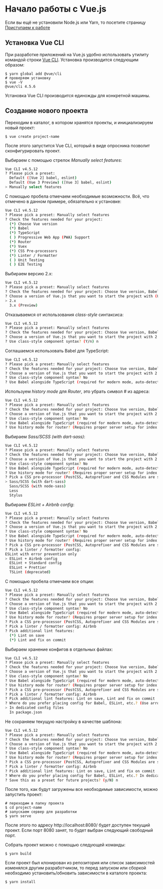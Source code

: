 # Начало работы с Vue.js

Если вы ещё не установили Node.js или Yarn, то посетите страницу [Приступаем к работе](getting-started.md)

## Установка Vue CLI

При разработке приложений на Vue.js удобно использовать утилиту командой строки [Vue CLI](https://cli.vuejs.org/ru/).
Установка производится следующим образом:
```shell
$ yarn global add @vue/cli
# проверяем установку
$ vue -V
@vue/cli 4.5.6
```
Установка Vue CLI производится единожды для конкретной машины.

## Создание нового проекта

Переходим в каталог, в котором хранятся проекты, и инициализируем новый проект:
```shell
$ vue create project-name
```
После этого запустится Vue CLI, который в виде опросника позволит сконфигурировать проект.

Выбираем с помощью стрелок *Manually select features*:
```sh
Vue CLI v4.5.12
? Please pick a preset:
  Default ([Vue 2] babel, eslint)
  Default (Vue 3 Preview) ([Vue 3] babel, eslint)
> Manually select features
```
С помощью пробела отмечаем необходимые возможности. Всё, что отмечено в данном примере, обязательно к установке:
```sh
Vue CLI v4.5.12
? Please pick a preset: Manually select features
? Check the features needed for your project:
  (*) Choose Vue version
  (*) Babel
  (*) TypeScript
  ( ) Progressive Web App (PWA) Support
  (*) Router
  (*) Vuex
  (*) CSS Pre-processors
  (*) Linter / Formatter
  ( ) Unit Testing
  ( ) E2E Testing
```
Выбираем версию 2.x:
```sh
Vue CLI v4.5.12
? Please pick a preset: Manually select features
? Check the features needed for your project: Choose Vue version, Babel, TS, Router, Vuex, CSS Pre-processors, Linter
? Choose a version of Vue.js that you want to start the project with (Use arrow keys)
> 2.x
  3.x (Preview)
```
Отказываемся от использования *class-style* синтаксиса:
```sh
Vue CLI v4.5.12
? Please pick a preset: Manually select features
? Check the features needed for your project: Choose Vue version, Babel, TS, Router, Vuex, CSS Pre-processors, Linter
? Choose a version of Vue.js that you want to start the project with 2.x
? Use class-style component syntax? (Y/n) n
```
Cоглашаемся использовать Babel для TypeScript:
```sh
Vue CLI v4.5.12
? Please pick a preset: Manually select features
? Check the features needed for your project: Choose Vue version, Babel, TS, Router, Vuex, CSS Pre-processors, Linter
? Choose a version of Vue.js that you want to start the project with 2.x
? Use class-style component syntax? No
? Use Babel alongside TypeScript (required for modern mode, auto-detected polyfills, transpiling JSX)? (Y/n) y
```
Используем *history mode* для *Router*, это убрать символ # из адреса:
```sh
Vue CLI v4.5.12
? Please pick a preset: Manually select features
? Check the features needed for your project: Choose Vue version, Babel, TS, Router, Vuex, CSS Pre-processors, Linter
? Choose a version of Vue.js that you want to start the project with 2.x
? Use class-style component syntax? No
? Use Babel alongside TypeScript (required for modern mode, auto-detected polyfills, transpiling JSX)? Yes
? Use history mode for router? (Requires proper server setup for index fallback in production) (Y/n) y
```
Выбираем *Sass/SCSS (with dart-sass)*:
```sh
Vue CLI v4.5.12
? Please pick a preset: Manually select features
? Check the features needed for your project: Choose Vue version, Babel, TS, Router, Vuex, CSS Pre-processors, Linter
? Choose a version of Vue.js that you want to start the project with 2.x
? Use class-style component syntax? No
? Use Babel alongside TypeScript (required for modern mode, auto-detected polyfills, transpiling JSX)? Yes
? Use history mode for router? (Requires proper server setup for index fallback in production) Yes
? Pick a CSS pre-processor (PostCSS, Autoprefixer and CSS Modules are supported by default): (Use arrow keys)
> Sass/SCSS (with dart-sass)
  Sass/SCSS (with node-sass)
  Less
  Stylus
```
Выбираем *ESLint + Airbnb config*:
```sh
Vue CLI v4.5.12
? Please pick a preset: Manually select features
? Check the features needed for your project: Choose Vue version, Babel, TS, Router, Vuex, CSS Pre-processors, Linter
? Choose a version of Vue.js that you want to start the project with 2.x
? Use class-style component syntax? No
? Use Babel alongside TypeScript (required for modern mode, auto-detected polyfills, transpiling JSX)? Yes
? Use history mode for router? (Requires proper server setup for index fallback in production) Yes
? Pick a CSS pre-processor (PostCSS, Autoprefixer and CSS Modules are supported by default): Sass/SCSS (with dart-sass)
? Pick a linter / formatter config:
ESLint with error prevention only
> ESLint + Airbnb config
  ESLint + Standard config
  ESLint + Prettier
  TSLint (deprecated)
```
С помощью пробела отмечаем все опции:
```sh
Vue CLI v4.5.12
? Please pick a preset: Manually select features
? Check the features needed for your project: Choose Vue version, Babel, TS, Router, Vuex, CSS Pre-processors, Linter
? Choose a version of Vue.js that you want to start the project with 2.x
? Use class-style component syntax? No
? Use Babel alongside TypeScript (required for modern mode, auto-detected polyfills, transpiling JSX)? Yes
? Use history mode for router? (Requires proper server setup for index fallback in production) Yes
? Pick a CSS pre-processor (PostCSS, Autoprefixer and CSS Modules are supported by default): Sass/SCSS (with dart-sass)
? Pick a linter / formatter config: Airbnb
? Pick additional lint features:
  (*) Lint on save
  (*) Lint and fix on commit
```
Выбираем хранение конфигов в отдельных файлах:
```sh
Vue CLI v4.5.12
? Please pick a preset: Manually select features
? Check the features needed for your project: Choose Vue version, Babel, TS, Router, Vuex, CSS Pre-processors, Linter
? Choose a version of Vue.js that you want to start the project with 2.x
? Use class-style component syntax? No
? Use Babel alongside TypeScript (required for modern mode, auto-detected polyfills, transpiling JSX)? Yes
? Use history mode for router? (Requires proper server setup for index fallback in production) Yes
? Pick a CSS pre-processor (PostCSS, Autoprefixer and CSS Modules are supported by default): Sass/SCSS (with dart-sass)
? Pick a linter / formatter config: Airbnb
? Pick additional lint features: Lint on save, Lint and fix on commit
? Where do you prefer placing config for Babel, ESLint, etc.? (Use arrow keys)
> In dedicated config files
  In package.json
```
Не сохраняем текущую настройку в качестве шаблона:
```sh
Vue CLI v4.5.12
? Please pick a preset: Manually select features
? Check the features needed for your project: Choose Vue version, Babel, TS, Router, Vuex, CSS Pre-processors, Linter
? Choose a version of Vue.js that you want to start the project with 2.x
? Use class-style component syntax? No
? Use Babel alongside TypeScript (required for modern mode, auto-detected polyfills, transpiling JSX)? Yes
? Use history mode for router? (Requires proper server setup for index fallback in production) Yes
? Pick a CSS pre-processor (PostCSS, Autoprefixer and CSS Modules are supported by default): Sass/SCSS (with dart-sass)
? Pick a linter / formatter config: Airbnb
? Pick additional lint features: Lint on save, Lint and fix on commit
? Where do you prefer placing config for Babel, ESLint, etc.? In dedicated config files
? Save this as a preset for future projects? (y/N) n
```
После того, как будут загружены все необходимые зависимости, можно запустить проект:
```shell
# переходим в папку проекта
$ cd project-name
# запускаем сервер для разработки
$ yarn serve
```
После этого по адресу http://localhost:8080/ будет доступен текущий проект. 
Если порт 8080 занят, то будет выбран следующий свободный порт.

Собрать проект можно с помощью следующей команды:
```shell
$ yarn build
```

Если проект был клонирован из репозитория или список зависимостей изменялся другим разработчиком, 
то перед запуском или сборкой необходимо установить/обновить зависимости в каталоге проекта:
```shell
$ yarn install
```

